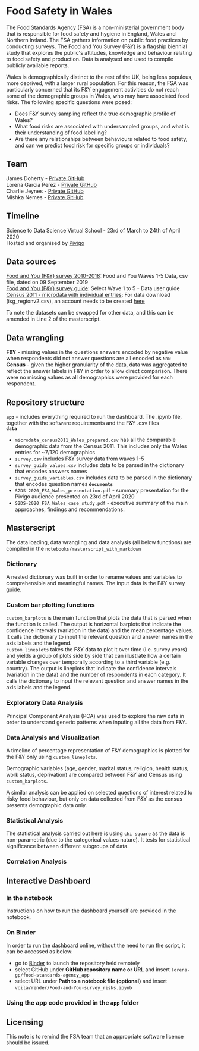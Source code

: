# Food Safety in Wales 


The Food Standards Agency (FSA) is a non-ministerial government body that is responsible for food safety and hygiene in England, Wales and Northern Ireland. The FSA gathers information on public food practices by conducting surveys. The Food and You Survey (F&Y) is a flagship biennial study that explores the public's attitudes, knowledge and behaviour relating to food safety and production. Data is analysed and used to compile publicly available reports. 

Wales is demographically distinct to the rest of the UK, being less populous, more deprived, with a larger rural population. For this reason, the FSA was particularly concerned that its F&Y engagement activities do not reach some of the demographic groups in Wales, who may have associated food risks. The following specific questions were posed: 

* Does F&Y survey sampling reflect the true demographic profile of Wales? 
* What food risks are associated with undersampled groups, and what is their understanding of food labelling? 
* Are there any relationships between behaviours related to food safety, and can we predict food risk for specific groups or individuals?


## Team

James Doherty - [Private GitHub](https://github.com/jimmyd83) \
Lorena Garcia Perez - [Private GitHub](https://github.com/lorena-gp) \
Charlie Jeynes - [Private GitHub](https://github.com/charliejeynes) \
Mishka Nemes - [Private GitHub](https://github.com/mihaelanemes) 


## Timeline

Science to Data Science Virtual School - 23rd of March to 24th of April 2020 \
Hosted and organised by [Pivigo](https://www.pivigo.com/)

## Data sources

[Food and You (F&Y) survey 2010-2018](https://data.gov.uk/dataset/6cae91e7-a5aa-45b4-880d-29b3b7ea93b0/food-and-you-wave-five): Food and You Waves 1-5 Data, csv file, dated on 09 September 2019 \
[Food and You (F&Y) survey guide](https://data.food.gov.uk/catalog/datasets/3f3ad1b7-8cf3-444b-abbf-f784ea4551e1): Select Wave 1 to 5 - Data user guide \
[Census 2011 - microdata with individual entries](https://www.ons.gov.uk/census/2011census/2011censusdata/censusmicrodata/securemicrodata): For data download (isg_regionv2.csv), an account needs to be created [here](https://www.ukdataservice.ac.uk/get-data/how-to-access/registration)


To note the datasets can be swapped for other data, and this can be amended in Line 2 of the masterscript.

## Data wrangling 

**F&Y** - missing values in the questions answers encoded by negative value when respondents did not answer questions are all encoded as `NaN` \
**Census** - given the higher granularity of the data, data was aggregated to reflect the answer labels in F&Y in order to allow direct comparison. There were no missing values as all demographics were provided for each respondent.


## Repository structure

**`app`** - includes everything required to run the dashboard. The .ipynb file, together with the software requirements and the F&Y .csv files \
**`data`** 
*  `microdata_census2011_Wales_prepared.csv` has all the comparable demographic data from the Census 2011. This includes only the Wales entries for ~7/120 demographics
*  `survey.csv` includes F&Y survey data from waves 1-5
*  `survey_guide_values.csv` includes data to be parsed in the dictionary that encodes answers names 
*  `survey_guide_variables.csv` includes data to be parsed in the dictionary that encodes question names 
**`documents`** 
* `S2DS-2020_FSA_Wales_presentation.pdf` - summary presentation for the Pivigo audience presented on 23rd of April 2020
* `S2DS-2020_FSA_Wales_case_study.pdf` - executive summary of the main approaches, findings and recommendations. 



## Masterscript

The data loading, data wrangling and data analysis (all below functions) are compiled in the `notebooks/masterscript_with_markdown`

### Dictionary 

A nested dictionary was built in order to rename values and variables to comprehensible and meaningful names. The input data is the F&Y survey guide.

### Custom bar plotting functions

`custom_barplots` is the main function that plots the data that is parsed when the function is called. The output is horizontal barplots that indicate the confidence intervals (variation in the data) and the mean percentage values. It calls the dictionary to input the relevant question and answer names in the axis labels and the legend. \
`custom_lineplots` takes the F&Y data to plot it over time (i.e. survey years) and yields a group of plots side by side that can illustrate how a certain variable changes over temporally according to a third variable (e.g. country). The output is  lineplots that indicate the confidence intervals (variation in the data) and the number of respondents in each category. It calls the dictionary to input the relevant question and answer names in the axis labels and the legend. 



### Exploratory Data Analysis

Principal Component Analysis (PCA) was used to explore the raw data in order to understand generic patterns when inputing all the data from F&Y.


### Data Analysis and Visualization

A timeline of percentage representation of F&Y demographics is plotted for the F&Y only using `custom_lineplots`. 

Demographic variables (age, gender, marital status, religion, health status, work status, deprivation) are compared between F&Y and Census using `custom_barplots`. 

A similar analysis can be applied on selected questions of interest related to risky food behaviour, but only on data collected from F&Y as the census presents demographic data only.
 

### Statistical Analysis

The statistical analysis carried out here is using `chi square` as the data is non-parametric (due to the categorical values nature). It tests for statistical significance between different subgroups of data.

### Correlation Analysis



## Interactive Dashboard


### In the notebook

Instructions on how to run the dashboard yourself are provided in the notebook. 

### On Binder 

In order to run the dashboard online, without the need to run the script, it can be accessed as below:
* go to [Binder](https://mybinder.org/) to launch the repository held remotely 
* select GitHub under __GitHub repository name or URL__ and insert `lorena-gp/food-standards-agency_app`
* select URL under __Path to a notebook file (optional)__ and insert `voila/render/Food-and-You-survey_risks.ipynb`

### Using the app code provided in the `app` folder

## Licensing

This note is to remind the FSA team that an appropriate software licence should be issued. 
